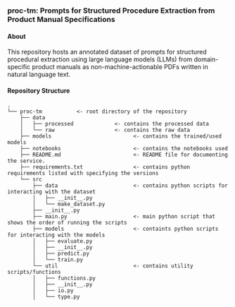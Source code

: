 ### proc-tm: Prompts for Structured Procedure Extraction from Product Manual Specifications

#### About

This repository hosts an annotated dataset of prompts for structured procedural extraction 
using large language models (LLMs)
from domain-specific product manuals as non-machine-actionable PDFs written in natural language text. 


#### Repository Structure

```commandline
.
└── proc-tm           <- root directory of the repository
    ├── data
    │   ├── processed             <- contains the processed data
    │   └── raw                   <- contains the raw data
    ├── models                          <- contains the trained/used models
    ├── notebooks                       <- contains the notebooks used
    ├── README.md                       <- README file for documenting the service.
    ├── requirements.txt                <- contains python requirements listed with specifying the versions
    └── src
        ├── data                        <- contains python scripts for interacting with the dataset
        │   ├── __init__.py
        │   └── make_dataset.py
        ├── __init__.py
        ├── main.py                     <- main python script that shows the order of running the scripts
        ├── models                      <- containts python scripts for interacting with the models
        │   ├── evaluate.py
        │   ├── __init__.py
        │   ├── predict.py
        │   └── train.py
        └── util                        <- contains utility scripts/functions
        │   ├── functions.py
        │   ├── __init__.py
        │   ├── io.py
        │   └── type.py	
